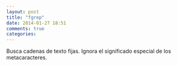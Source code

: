 ```yaml
---
layout: post
title: "fgrep"
date: 2014-01-27 18:51
comments: true
categories: 
---
```

Busca cadenas de texto fijas. Ignora el significado especial de los metacaracteres. 

